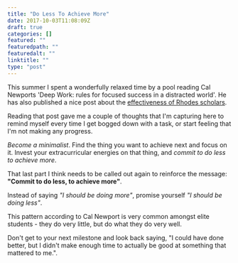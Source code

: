 ```yaml
---
title: "Do Less To Achieve More"
date: 2017-10-03T11:08:09Z
draft: true
categories: []
featured: ""
featuredpath: ""
featuredalt: ""
linktitle: ""
type: "post"
---
```

This summer I spent a wonderfully relaxed time by a pool reading Cal Newports 'Deep Work: rules for focused success in a distracted world'. He has also published a nice post about the [effectiveness of Rhodes scholars](http://calnewport.com/blog/2011/03/20/how-to-become-a-rhodes-scholar-decoding-the-accomplishments-of-elite-students/).

Reading that post gave me a couple of thoughts that I'm capturing here to remind myself every time I get bogged down with a task, or start feeling that I'm not making any progress.

*Become a minimalist*. Find the thing you want to achieve next and focus on it. Invest your extracurricular energies on that thing, and *commit to do less to achieve more*.

That last part I think needs to be called out again to reinforce the message: **"Commit to do less, to achieve more"**.

Instead of saying *"I should be doing more"*, promise yourself *"I should be doing less"*.

This pattern according to Cal Newport is very common amongst elite students - they do very little, but do what they do very well.

Don't get to your next milestone and look back saying, "I could have done better, but I didn't make enough time to actually be good at something that mattered to me.".